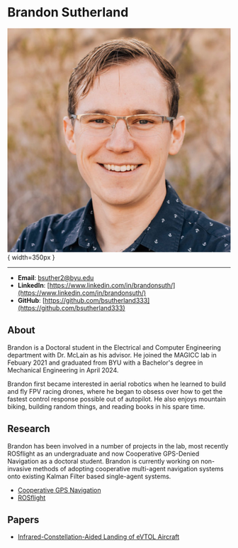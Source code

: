 # Brandon Sutherland

![](../assets/brandon_sutherland.jpg){ width=350px }

---

- **Email**: bsuther2@byu.edu
- **LinkedIn**: [https://www.linkedin.com/in/brandonsuth/](https://www.linkedin.com/in/brandonsuth/)
- **GitHub**: [https://github.com/bsutherland333](https://github.com/bsutherland333)

## About

Brandon is a Doctoral student in the Electrical and Computer Engineering department with Dr. McLain as his advisor. He joined the MAGICC lab in Febuary 2021 and graduated from BYU with a Bachelor's degree in Mechanical Engineering in April 2024.

Brandon first became interested in aerial robotics when he learned to build and fly FPV racing drones, where he began to obsess over how to get the fastest control response possible out of autopilot. He also enjoys mountain biking, building random things, and reading books in his spare time.

## Research

Brandon has been involved in a number of projects in the lab, most recently ROSflight as an undergraduate and now Cooperative GPS-Denied Navigation as a doctoral student. Brandon is currently working on non-invasive methods of adopting cooperative multi-agent navigation systems onto existing Kalman Filter based single-agent systems.

- [Cooperative GPS Navigation](../../research/projects/cooperative_gps_denied_nav.md)
- [ROSflight](https://rosflight.org/)

## Papers

- [Infrared-Constellation-Aided Landing of eVTOL Aircraft](https://arc.aiaa.org/doi/10.2514/6.2025-1538)

